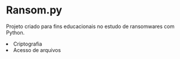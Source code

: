 # Ransom.py

<div>
    <p>Projeto criado para fins educacionais no estudo de ransomwares com Python.</p>
    <li>
        Criptografia
    </li>
    <li>
        Acesso de arquivos
    </li>
</div>     
